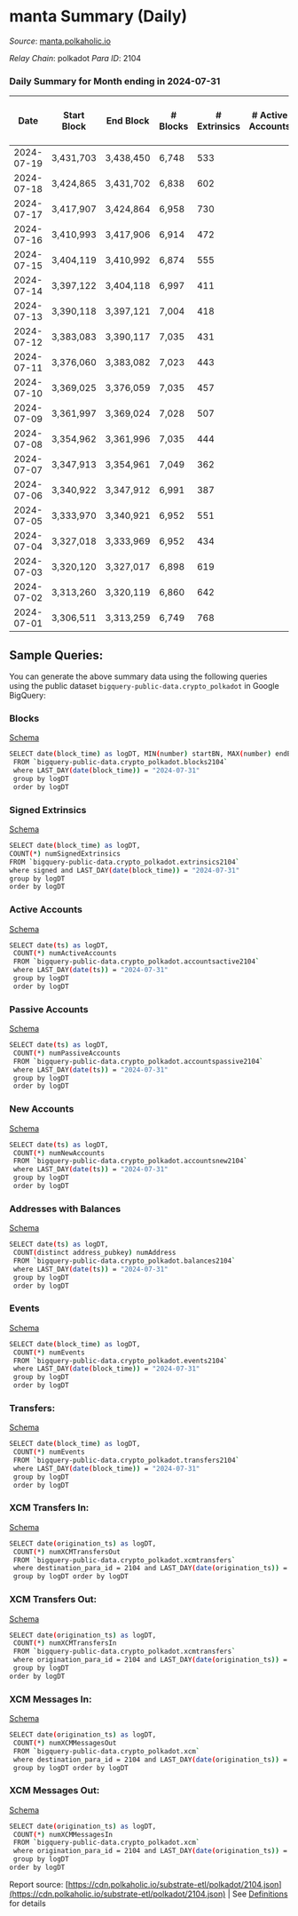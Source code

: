 # manta Summary (Daily)

_Source_: [manta.polkaholic.io](https://manta.polkaholic.io)

*Relay Chain*: polkadot
*Para ID*: 2104



### Daily Summary for Month ending in 2024-07-31


| Date    | Start Block | End Block | # Blocks | # Extrinsics | # Active Accounts | # Passive Accounts | # New Accounts | # Addresses | # Events  | # Transfers ($USD) | # XCM Transfers In ($USD) | # XCM Transfers Out ($USD) | # XCM In | # XCM Out | Issues |
|---------|-------------|-----------|----------|--------------|-------------------|--------------------|----------------|-------------|-----------|--------------------|---------------------------|----------------------------|----------|-----------|--------|
| 2024-07-19 | 3,431,703 | 3,438,450 | 6,748 | 533 |  |  |  | 24,003 | 73,209 | 116  |   |   |  |  |  |
| 2024-07-18 | 3,424,865 | 3,431,702 | 6,838 | 602 |  |  |  | 24,002 | 74,456 | 91  |   |   |  |  |  |
| 2024-07-17 | 3,417,907 | 3,424,864 | 6,958 | 730 |  |  |  | 24,006 | 76,656 | 148  |   |   |  |  |  |
| 2024-07-16 | 3,410,993 | 3,417,906 | 6,914 | 472 |  |  |  | 24,000 | 73,886 | 61  |   |   |  |  |  |
| 2024-07-15 | 3,404,119 | 3,410,992 | 6,874 | 555 |  |  |  | 23,996 | 64,104 | 83  |   |   |  |  |  |
| 2024-07-14 | 3,397,122 | 3,404,118 | 6,997 | 411 |  |  |  | 23,994 | 73,761 | 39  |   |   |  |  |  |
| 2024-07-13 | 3,390,118 | 3,397,121 | 7,004 | 418 |  |  |  | 23,987 | 73,907 | 59  |   |   |  |  |  |
| 2024-07-12 | 3,383,083 | 3,390,117 | 7,035 | 431 |  |  |  | 23,982 | 74,047 | 71  |   |   |  |  |  |
| 2024-07-11 | 3,376,060 | 3,383,082 | 7,023 | 443 |  |  |  | 23,981 | 74,235 | 43  |   |   |  |  |  |
| 2024-07-10 | 3,369,025 | 3,376,059 | 7,035 | 457 |  |  |  | 23,975 | 74,425 | 47  |   |   |  |  |  |
| 2024-07-09 | 3,361,997 | 3,369,024 | 7,028 | 507 |  |  |  |  | 75,010 | 77  |   |   |  |  |  |
| 2024-07-08 | 3,354,962 | 3,361,996 | 7,035 | 444 |  |  |  |  | 74,535 | 99  |   |   |  |  |  |
| 2024-07-07 | 3,347,913 | 3,354,961 | 7,049 | 362 |  |  |  |  | 73,891 | 55  |   |   |  |  |  |
| 2024-07-06 | 3,340,922 | 3,347,912 | 6,991 | 387 |  |  |  |  | 63,663 | 61  |   |   |  |  |  |
| 2024-07-05 | 3,333,970 | 3,340,921 | 6,952 | 551 |  |  |  |  | 75,980 | 118  |   |   |  |  |  |
| 2024-07-04 | 3,327,018 | 3,333,969 | 6,952 | 434 |  |  |  |  | 74,683 | 86  |   |   |  |  |  |
| 2024-07-03 | 3,320,120 | 3,327,017 | 6,898 | 619 |  |  |  |  | 75,729 | 119  |   |   |  |  |  |
| 2024-07-02 | 3,313,260 | 3,320,119 | 6,860 | 642 |  |  |  |  | 75,178 | 138  |   |   |  |  |  |
| 2024-07-01 | 3,306,511 | 3,313,259 | 6,749 | 768 |  |  |  |  | 75,563 | 134  |   |   |  |  |  |

## Sample Queries:
You can generate the above summary data using the following queries using the public dataset `bigquery-public-data.crypto_polkadot` in Google BigQuery:


### Blocks 

[Schema](https://github.com/colorfulnotion/substrate-etl/blob/main/schema/blocks.json)

```bash
SELECT date(block_time) as logDT, MIN(number) startBN, MAX(number) endBN, COUNT(*) numBlocks 
 FROM `bigquery-public-data.crypto_polkadot.blocks2104`  
 where LAST_DAY(date(block_time)) = "2024-07-31" 
 group by logDT 
 order by logDT
```

### Signed Extrinsics 

[Schema](https://github.com/colorfulnotion/substrate-etl/blob/main/schema/extrinsics.json)

```bash
SELECT date(block_time) as logDT, 
COUNT(*) numSignedExtrinsics 
FROM `bigquery-public-data.crypto_polkadot.extrinsics2104`  
where signed and LAST_DAY(date(block_time)) = "2024-07-31" 
group by logDT 
order by logDT
```

### Active Accounts 

[Schema](https://github.com/colorfulnotion/substrate-etl/blob/main/schema/accountsactive.json)

```bash
SELECT date(ts) as logDT, 
 COUNT(*) numActiveAccounts 
 FROM `bigquery-public-data.crypto_polkadot.accountsactive2104` 
 where LAST_DAY(date(ts)) = "2024-07-31" 
 group by logDT 
 order by logDT
```

### Passive Accounts 

[Schema](https://github.com/colorfulnotion/substrate-etl/blob/main/schema/accountspassive.json)

```bash
SELECT date(ts) as logDT, 
 COUNT(*) numPassiveAccounts 
 FROM `bigquery-public-data.crypto_polkadot.accountspassive2104` 
 where LAST_DAY(date(ts)) = "2024-07-31" 
 group by logDT 
 order by logDT
```

### New Accounts 

[Schema](https://github.com/colorfulnotion/substrate-etl/blob/main/schema/accountsnew.json)

```bash
SELECT date(ts) as logDT, 
 COUNT(*) numNewAccounts 
 FROM `bigquery-public-data.crypto_polkadot.accountsnew2104` 
 where LAST_DAY(date(ts)) = "2024-07-31" 
 group by logDT
 order by logDT
```

### Addresses with Balances 

[Schema](https://github.com/colorfulnotion/substrate-etl/blob/main/schema/balances.json)

```bash
SELECT date(ts) as logDT,
 COUNT(distinct address_pubkey) numAddress 
 FROM `bigquery-public-data.crypto_polkadot.balances2104` 
 where LAST_DAY(date(ts)) = "2024-07-31" 
 group by logDT 
 order by logDT
```

### Events 

[Schema](https://github.com/colorfulnotion/substrate-etl/blob/main/schema/events.json)

```bash
SELECT date(block_time) as logDT, 
 COUNT(*) numEvents 
 FROM `bigquery-public-data.crypto_polkadot.events2104` 
 where LAST_DAY(date(block_time)) = "2024-07-31" 
 group by logDT 
 order by logDT
```

### Transfers:

[Schema](https://github.com/colorfulnotion/substrate-etl/blob/main/schema/transfers.json)

```bash
SELECT date(block_time) as logDT, 
 COUNT(*) numEvents 
 FROM `bigquery-public-data.crypto_polkadot.transfers2104` 
 where LAST_DAY(date(block_time)) = "2024-07-31" 
 group by logDT 
 order by logDT
```

### XCM Transfers In: 

[Schema](https://github.com/colorfulnotion/substrate-etl/blob/main/schema/xcmtransfers.json)

```bash
SELECT date(origination_ts) as logDT, 
 COUNT(*) numXCMTransfersOut 
 FROM `bigquery-public-data.crypto_polkadot.xcmtransfers` 
 where destination_para_id = 2104 and LAST_DAY(date(origination_ts)) = "2024-07-31" 
 group by logDT order by logDT
```

### XCM Transfers Out: 

[Schema](https://github.com/colorfulnotion/substrate-etl/blob/main/schema/xcmtransfers.json)

```bash
SELECT date(origination_ts) as logDT, 
 COUNT(*) numXCMTransfersIn 
 FROM `bigquery-public-data.crypto_polkadot.xcmtransfers` 
 where origination_para_id = 2104 and LAST_DAY(date(origination_ts)) = "2024-07-31" 
 group by logDT 
order by logDT
```

### XCM Messages In: 

[Schema](https://github.com/colorfulnotion/substrate-etl/blob/main/schema/xcm.json)

```bash
SELECT date(origination_ts) as logDT, 
 COUNT(*) numXCMMessagesOut 
 FROM `bigquery-public-data.crypto_polkadot.xcm` 
 where destination_para_id = 2104 and LAST_DAY(date(origination_ts)) = "2024-07-31" 
 group by logDT order by logDT
```

### XCM Messages Out: 

[Schema](https://github.com/colorfulnotion/substrate-etl/blob/main/schema/xcm.json)

```bash
SELECT date(origination_ts) as logDT, 
 COUNT(*) numXCMMessagesIn 
 FROM `bigquery-public-data.crypto_polkadot.xcm` 
 where origination_para_id = 2104 and LAST_DAY(date(origination_ts)) = "2024-07-31" 
 group by logDT 
order by logDT
```


Report source: [https://cdn.polkaholic.io/substrate-etl/polkadot/2104.json](https://cdn.polkaholic.io/substrate-etl/polkadot/2104.json) | See [Definitions](/DEFINITIONS.md) for details
